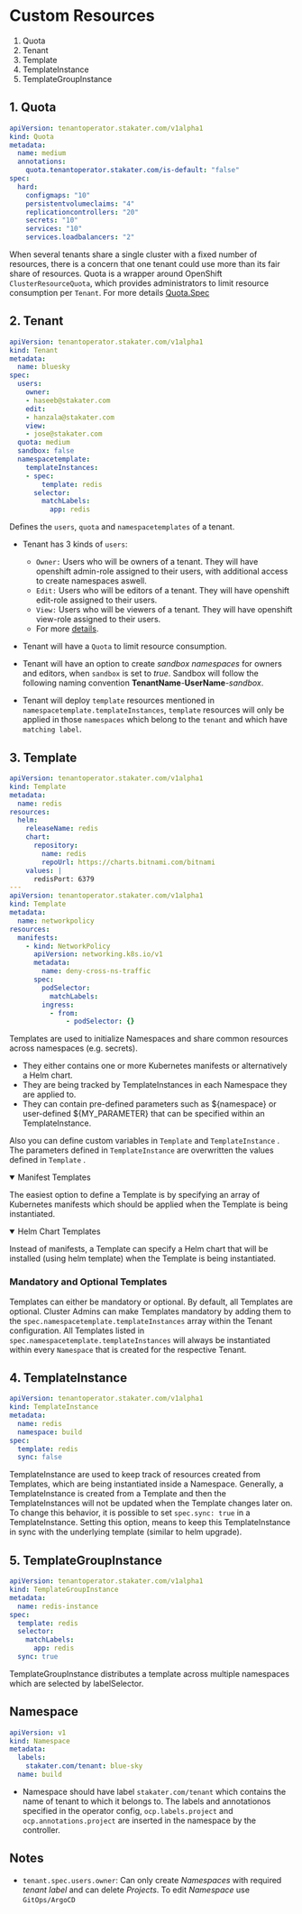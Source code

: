 # Custom Resources

1. Quota
2. Tenant
3. Template
4. TemplateInstance
5. TemplateGroupInstance

## 1. Quota

```yaml
apiVersion: tenantoperator.stakater.com/v1alpha1
kind: Quota
metadata:
  name: medium
  annotations:
    quota.tenantoperator.stakater.com/is-default: "false"
spec:
  hard:
    configmaps: "10"
    persistentvolumeclaims: "4"
    replicationcontrollers: "20"
    secrets: "10"
    services: "10"
    services.loadbalancers: "2"
```

When several tenants share a single cluster with a fixed number of resources, there is a concern that one tenant could use more than its fair share of resources. Quota is a wrapper around OpenShift `ClusterResourceQuota`, which provides administrators to limit resource consumption per `Tenant`. For more details [Quota.Spec](https://kubernetes.io/docs/concepts/policy/resource-quotas/)

## 2. Tenant

```yaml
apiVersion: tenantoperator.stakater.com/v1alpha1
kind: Tenant
metadata:
  name: bluesky
spec:
  users:
    owner:
    - haseeb@stakater.com
    edit: 
    - hanzala@stakater.com
    view:
    - jose@stakater.com
  quota: medium
  sandbox: false
  namespacetemplate:
    templateInstances:
    - spec:
        template: redis
      selector:
        matchLabels:
          app: redis
```

Defines the `users`, `quota` and `namespacetemplates` of a tenant.

* Tenant has 3 kinds of `users`:
  * `Owner:` Users who will be owners of a tenant. They will have openshift admin-role assigned to their users, with additional access to create namespaces aswell.
  * `Edit:` Users who will be editors of a tenant. They will have openshift edit-role assigned to their users.
  * `View:` Users who will be viewers of a tenant. They will have openshift view-role assigned to their users.
  * For more [details](https://docs.cloud.stakater.com/content/sre/tenant-operator/tenant_roles.html).

* Tenant will have a `Quota` to limit resource consumption.

* Tenant will have an option to create *sandbox namespaces* for owners and editors, when `sandbox` is set to *true*. Sandbox will follow the following naming convention **TenantName**-**UserName**-*sandbox*.

* Tenant will deploy `template` resources mentioned in `namespacetemplate.templateInstances`, `template` resources will only be applied in those `namespaces` which belong to the `tenant` and which have `matching label`.

## 3. Template

```yaml
apiVersion: tenantoperator.stakater.com/v1alpha1
kind: Template
metadata:
  name: redis
resources:
  helm:
    releaseName: redis
    chart:
      repository:
        name: redis
        repoUrl: https://charts.bitnami.com/bitnami
    values: |
      redisPort: 6379
---
apiVersion: tenantoperator.stakater.com/v1alpha1
kind: Template
metadata:
  name: networkpolicy
resources:
  manifests:
    - kind: NetworkPolicy
      apiVersion: networking.k8s.io/v1
      metadata:
        name: deny-cross-ns-traffic
      spec:
        podSelector:
          matchLabels:
        ingress:
          - from:
              - podSelector: {}
```

Templates are used to initialize Namespaces and share common resources across namespaces (e.g. secrets).

* They either contains one or more Kubernetes manifests or alternatively a Helm chart.
* They are being tracked by TemplateInstances in each Namespace they are applied to.
* They can contain pre-defined parameters such as ${namespace} or user-defined ${MY_PARAMETER} that can be specified within an TemplateInstance.

Also you can define custom variables in `Template` and `TemplateInstance` . The parameters defined in `TemplateInstance` are overwritten the values defined in `Template` .

<details open>
  <summary>Manifest Templates</summary>
  <p>The easiest option to define a Template is by specifying an array of Kubernetes manifests which should be applied when the Template is being instantiated.</p>
</details>
<details open>
  <summary> Helm Chart Templates</summary>
  <p>Instead of manifests, a Template can specify a Helm chart that will be installed (using helm template) when the Template is being instantiated.</p>
</details>

### Mandatory and Optional Templates

 Templates can either be mandatory or optional. By default, all Templates are optional. Cluster Admins can make Templates mandatory by adding them to the `spec.namespacetemplate.templateInstances` array within the Tenant configuration. All Templates listed in `spec.namespacetemplate.templateInstances` will always be instantiated within every `Namespace` that is created for the respective Tenant.

## 4. TemplateInstance

```yaml
apiVersion: tenantoperator.stakater.com/v1alpha1
kind: TemplateInstance
metadata:
  name: redis
  namespace: build
spec:
  template: redis
  sync: false
```

TemplateInstance are used to keep track of resources created from Templates, which are being instantiated inside a Namespace.
Generally, a TemplateInstance is created from a Template and then the TemplateInstances will not be updated when the Template changes later on. To change this behavior, it is possible to set `spec.sync: true` in a TemplateInstance. Setting this option, means to keep this TemplateInstance in sync with the underlying template (similar to helm upgrade).

## 5. TemplateGroupInstance

```yaml
apiVersion: tenantoperator.stakater.com/v1alpha1
kind: TemplateGroupInstance
metadata:
  name: redis-instance
spec:
  template: redis
  selector:
    matchLabels:
      app: redis
  sync: true
```

TemplateGroupInstance distributes a template across multiple namespaces which are selected by labelSelector.

## Namespace

```yaml
apiVersion: v1
kind: Namespace
metadata:
  labels:
    stakater.com/tenant: blue-sky
  name: build
```

* Namespace should have label `stakater.com/tenant` which contains the name of tenant to which it belongs to. The labels and annotationos specified in the operator config,  `ocp.labels.project` and `ocp.annotations.project` are inserted in the namespace by the controller.

## Notes

* `tenant.spec.users.owner`: Can only create *Namespaces* with required *tenant label* and can delete *Projects*. To edit *Namespace* use `GitOps/ArgoCD`
